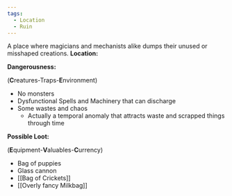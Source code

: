 ```yaml
---
tags:
  - Location
  - Ruin
---
```

A place where magicians and mechanists alike dumps their unused or misshaped creations.
**Location:**

**Dangerousness:**

(**C**reatures-Traps-**E**nvironment)

-   No monsters
-   Dysfunctional Spells and Machinery that can discharge
-   Some wastes and chaos
    -   Actually a temporal anomaly that attracts waste and scrapped things through time

**Possible Loot:**

(**E**quipment-**V**aluables-**C**urrency)

-   Bag of puppies
-   Glass cannon
- [[Bag of Crickets]]
- [[Overly fancy Milkbag]]
